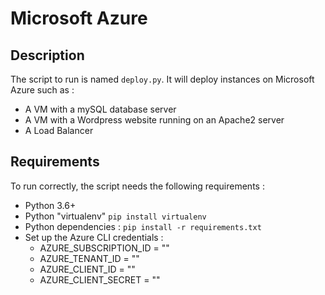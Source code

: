 # Microsoft Azure

## Description
The script to run is named  `deploy.py`. It will deploy instances on Microsoft Azure such as : 
* A VM with a mySQL database server
* A VM with a Wordpress website running on an Apache2 server
* A Load Balancer 

## Requirements 
To run correctly, the script needs the following requirements : 
 * Python 3.6+
 * Python "virtualenv" `pip install virtualenv`
 * Python dependencies : `pip install -r requirements.txt`
 * Set up the Azure CLI credentials : 
    * AZURE_SUBSCRIPTION_ID = ""
    * AZURE_TENANT_ID = ""
    * AZURE_CLIENT_ID = ""
    * AZURE_CLIENT_SECRET = ""

